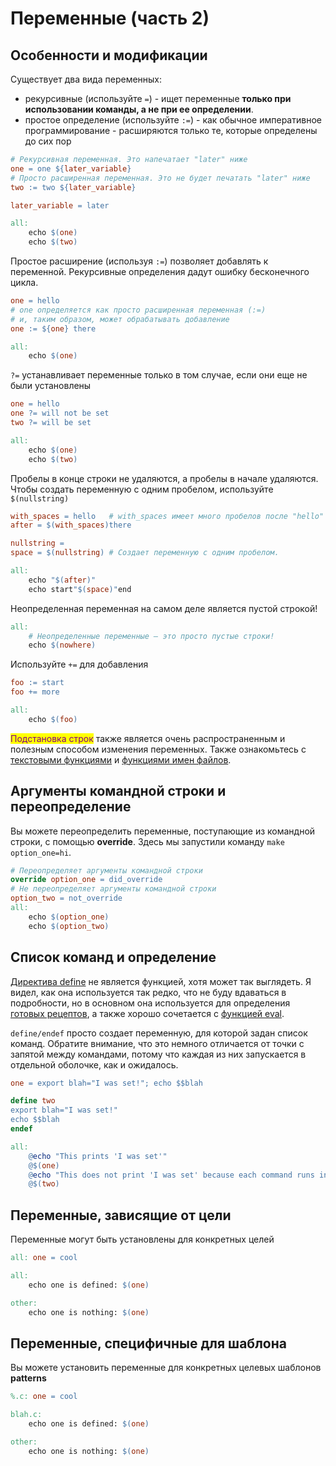 # Переменные (часть 2)

## Особенности и модификации

Существует два вида переменных:

* рекурсивные (используйте `=`) - ищет переменные **только при использовании команды, а не при ее определении**.
* простое определение (используйте `:=`) - как обычное императивное программирование - расширяются только те, которые определены до сих пор

```makefile
# Рекурсивная переменная. Это напечатает "later" ниже
one = one ${later_variable}
# Просто расширенная переменная. Это не будет печатать "later" ниже
two := two ${later_variable}

later_variable = later

all: 
	echo $(one)
	echo $(two)
```

Простое расширение (используя `:=`) позволяет добавлять к переменной. Рекурсивные определения дадут ошибку бесконечного цикла.

```makefile
one = hello
# one определяется как просто расширенная переменная (:=)
# и, таким образом, может обрабатывать добавление
one := ${one} there

all: 
	echo $(one)
```

`?=` устанавливает переменные только в том случае, если они еще не были установлены

```makefile
one = hello
one ?= will not be set
two ?= will be set

all: 
	echo $(one)
	echo $(two)
```

Пробелы в конце строки не удаляются, а пробелы в начале удаляются. Чтобы создать переменную с одним пробелом, используйте `$(nullstring)`

```makefile
with_spaces = hello   # with_spaces имеет много пробелов после "hello"
after = $(with_spaces)there

nullstring =
space = $(nullstring) # Создает переменную с одним пробелом.

all: 
	echo "$(after)"
	echo start"$(space)"end
```

Неопределенная переменная на самом деле является пустой строкой!

```makefile
all: 
	# Неопределенные переменные — это просто пустые строки!
	echo $(nowhere)
```

Используйте `+=` для добавления

```makefile
foo := start
foo += more

all: 
	echo $(foo)
```

<mark style="color:purple;">Подстановка строк</mark> также является очень распространенным и полезным способом изменения переменных. Также ознакомьтесь с [текстовыми функциями](https://www.gnu.org/software/make/manual/html\_node/Text-Functions.html#Text-Functions) и [функциями имен файлов](https://www.gnu.org/software/make/manual/html\_node/File-Name-Functions.html#File-Name-Functions).

## Аргументы командной строки и переопределение

Вы можете переопределить переменные, поступающие из командной строки, с помощью **override**. Здесь мы запустили команду `make option_one=hi`.

```makefile
# Переопределяет аргументы командной строки
override option_one = did_override
# Не переопределяет аргументы командной строки
option_two = not_override
all: 
	echo $(option_one)
	echo $(option_two)
```

## Список команд и определение

[Директива define](https://www.gnu.org/software/make/manual/html\_node/Multi\_002dLine.html) не является функцией, хотя может так выглядеть. Я видел, как она используется так редко, что не буду вдаваться в подробности, но в основном она используется для определения [готовых рецептов](https://www.gnu.org/software/make/manual/html\_node/Canned-Recipes.html#Canned-Recipes), а также хорошо сочетается с [функцией eval](https://www.gnu.org/software/make/manual/html\_node/Eval-Function.html#Eval-Function).

`define/endef` просто создает переменную, для которой задан список команд. Обратите внимание, что это немного отличается от точки с запятой между командами, потому что каждая из них запускается в отдельной оболочке, как и ожидалось.

```makefile
one = export blah="I was set!"; echo $$blah

define two
export blah="I was set!"
echo $$blah
endef

all: 
	@echo "This prints 'I was set'"
	@$(one)
	@echo "This does not print 'I was set' because each command runs in a separate shell"
	@$(two)
```

## Переменные, зависящие от цели

Переменные могут быть установлены для конкретных целей

```makefile
all: one = cool

all: 
	echo one is defined: $(one)

other:
	echo one is nothing: $(one)
```

## Переменные, специфичные для шаблона

Вы можете установить переменные для конкретных целевых шаблонов **patterns**

```makefile
%.c: one = cool

blah.c: 
	echo one is defined: $(one)

other:
	echo one is nothing: $(one)
```
